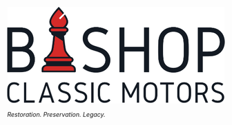 ![Bishop Classic Motors](https://github.com/BishopClassicMotors/.github/blob/main/images/logo.png)

_Restoration. Preservation. Legacy._
